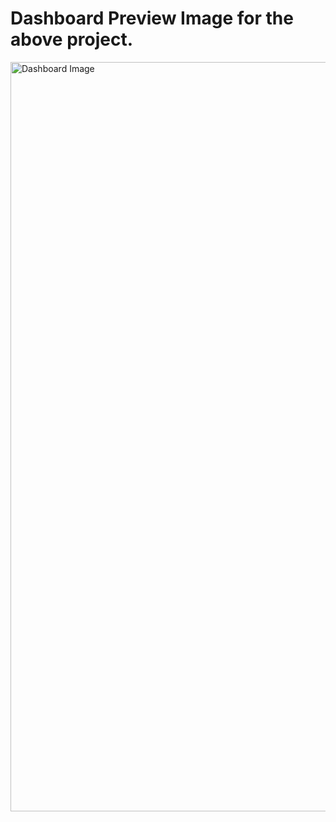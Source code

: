 # Dashboard Preview Image for the above project.


<img width="1199" alt="Dashboard Image" src="https://github.com/ritesh-29/data-analysis-excel/assets/27215092/cb151555-0181-426a-9b34-55f7153c861e">
